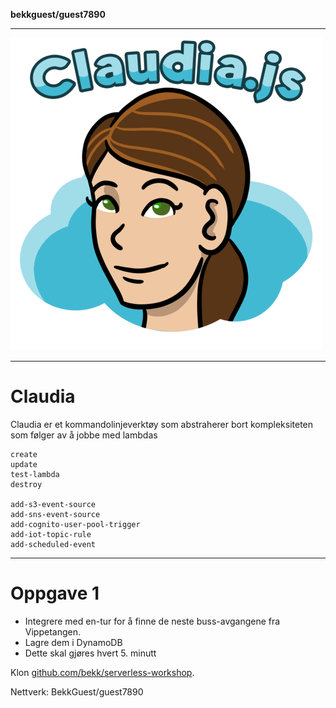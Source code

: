 **bekkguest/guest7890**

---

![inline](claudia-logo-letters-500.png)

---

# Claudia

Claudia er et kommandolinjeverktøy som abstraherer bort kompleksiteten som følger av å jobbe med lambdas

```
create
update
test-lambda
destroy

add-s3-event-source
add-sns-event-source
add-cognito-user-pool-trigger
add-iot-topic-rule
add-scheduled-event
```

---

# Oppgave 1

*   Integrere med en-tur for å finne de neste buss-avgangene fra Vippetangen.
*   Lagre dem i DynamoDB
*   Dette skal gjøres hvert 5. minutt

Klon [github.com/bekk/serverless-workshop](https://github.com/bekk/serverless-workshop).

Nettverk: BekkGuest/guest7890

